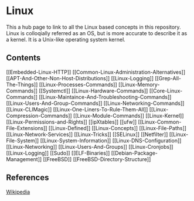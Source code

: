 # Linux

This a hub page to link to all the Linux based concepts in this repository. Linux is colloqially referred as an OS, but is more accurate to describe it as a kernel. It is a Unix-like operating system kernel.

## Contents

[[Embedded-Linux-HTTP]]
[[Common-Linux-Administration-Alternatives]]
[[APT-And-Other-Non-Host-Distributions]]
[[Linux-Logging]]
[[Grep-All-The-Things]]
[[Linux-Processes-Commands]]
[[Linux-Memory-Commands]]
[[Systemctl]]
[[Linux-Hardware-Commands]]
[[Core-Linux-Commands]]
[[Linux-Maintaince-And-Troubleshooting-Commands]]
[[Linux-Users-And-Group-Commands]]
[[Linux-Networking-Commands]]
[[Linux-CLIMagic]]
[[Linux-One-Liners-To-Rule-Them-All]]
[[Linux-Compression-Commands]]
[[Linux-Module-Commands]]
[[Linux-Kernel]]
[[Linux-Permissions-and-Rights]]
[[ipXtables]]
[[ufw]]
[[Linux-Common-File-Extensions]]
[[Linux-Defined]]
[[Linux-Concepts]]
[[Linux-File-Paths]]
[[Linux-Network-Services]]
[[Linux-Tricks]]
[[SELinux]]
[[Netfilter]]
[[Linux-File-System]]
[[Linux-System-Information]]
[[Linux-DNS-Configuration]]
[[Linux-Networking]]
[[Linux-Users-And-Groups]]
[[Linux-Cronjobs]]
[[Linux-Logging]]
[[Sudo]]
[[ELF-Binaries]]
[[Debian-Package-Management]]
[[FreeBSD]]
[[FreeBSD-Directory-Structure]]

## References
[Wikipedia](https://en.wikipedia.org/wiki/Linux)